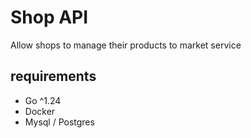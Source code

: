 # Shop API

Allow shops to manage their products to market service

## requirements

- Go ^1.24
- Docker
- Mysql / Postgres
